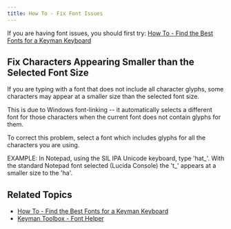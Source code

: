 ```yaml
---
title: How To - Fix Font Issues
---
```


If you are having font issues, you should first try: [How To - Find the Best Fonts for a Keyman Keyboard](../start/font)

## Fix Characters Appearing Smaller than the Selected Font Size

If you are typing with a font that does not include all character
glyphs, some characters may appear at a smaller size than the selected
font size.

This is due to Windows font-linking -- it automatically selects a
different font for those characters when the current font does not
contain glyphs for them.

To correct this problem, select a font which includes glyphs for all the
characters you are using.

EXAMPLE: In Notepad, using the SIL IPA Unicode keyboard, type 'hat\_'.
With the standard Notepad font selected (Lucida Console) the 't\_'
appears at a smaller size to the 'ha'.

## Related Topics

-   [How To - Find the Best Fonts for a Keyman Keyboard](../start/font)
-   [Keyman Toolbox - Font Helper](../basic/toolbox_tasks/fonthelper)
